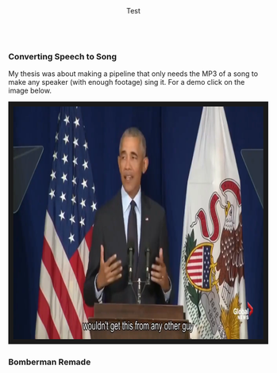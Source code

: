 <div align="center">
Test
  <br />
  <br />
  
  <img src="" />


</div>

<br />

### Converting Speech to Song

My thesis was about making a pipeline that only needs the MP3 of a song to make any speaker (with enough footage) sing it. For a demo click on the image below.

<a href="http://www.youtube.com/watch?feature=player_embedded&v=fEvssG0WurQ
" target="_blank"><img src="./readme-images/speech-to-song-example.png" 
alt="Speech to Song" width="830" height="470" border="10" /></a>

### Bomberman Remade



